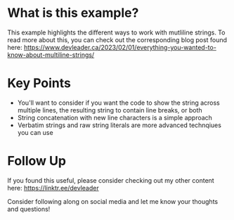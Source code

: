 # What is this example?
This example highlights the different ways to work with mutliline strings. To read more about this, you can check out the corresponding blog post found here:
https://www.devleader.ca/2023/02/01/everything-you-wanted-to-know-about-multiline-strings/

# Key Points
* You'll want to consider if you want the code to show the string across multiple lines, the resulting string to contain line breaks, or both
* String concatenation with new line characters is a simple approach
* Verbatim strings and raw string literals are more advanced technqiues you can use

# Follow Up
If you found this useful, please consider checking out my other content here: https://linktr.ee/devleader

Consider following along on social media and let me know your thoughts and questions!
